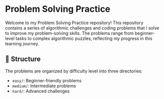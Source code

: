 # Problem Solving Practice
Welcome to my Problem Solving Practice repository! This repository contains a series of algorithmic challenges and coding problems that I solve to improve my problem-solving skills. The problems range from beginner-level tasks to complex algorithmic puzzles, reflecting my progress in this learning journey.

## 📂 Structure
The problems are organized by difficulty level into three directories:
- `easy/`: Beginner-friendly problems
- `medium/`: Intermediate problems
- `hard/`: Advanced challenges
